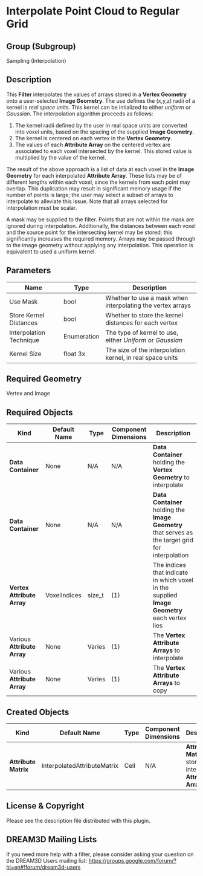 Interpolate Point Cloud to Regular Grid
=============

## Group (Subgroup) ##

Sampling (Interpolation)

## Description ##

This **Filter** interpolates the values of arrays stored in a **Vertex Geometry** onto a user-selected **Image Geometry**.  The use defines the (x,y,z) radii of a kernel is *real space units*.  This kernel can be intialized to either *uniform* or *Gaussian*.  The interpolation algorithm proceeds as follows:

1. The kernel radii defined by the user in real space units are converted into voxel units, based on the spacing of the supplied **Image Geometry**.
2. The kernel is centered on each vertex in the **Vertex Geometry**.
3. The values of each **Attribute Array** on the centered vertex are associated to each voxel intersected by the kernel.  This stored value is multiplied by the value of the kernel.

The result of the above approach is a list of data at each voxel in the **Image Geometry** for each interpolated **Attribute Array**.  These lists may be of different lengths within each voxel, since the kernels from each point may overlap. This duplication may result in significant memory usage if the number of points is large; the user may select a subset of arrays to interpolate to alleviate this issue.  Note that all arrays selected for interpolation must be scalar.

A mask may be supplied to the filter.  Points that are not within the mask are ignored during interpolation.  Additionally, the distances between each voxel and the source point for the intersecting kernel may be stored; this significantly increases the required memory.  Arrays may be passed through to the image geometry without applying any interpolation.  This operation is equivalent to used a uniform kernel.

## Parameters ##

| Name | Type | Description |
|------|------|-------------|
| Use Mask | bool | Whether to use a mask when interpolating the vertex arrays |
| Store Kernel Distances | bool | Whether to store the kernel distances for each vertex |
| Interpolation Technique | Enumeration | The type of kernel to use, either *Uniform* or *Gaussian* |
| Kernel Size | float 3x | The size of the interpolation kernel, in real space units |

## Required Geometry ###

Vertex and Image

## Required Objects ##

| Kind | Default Name | Type | Component Dimensions | Description |
|------|--------------|------|----------------------|-------------|
| **Data Container** | None | N/A | N/A | **Data Container** holding the **Vertex Geometry** to interpolate |
| **Data Container** | None | N/A | N/A | **Data Container** holding the **Image Geometry** that serves as the target grid for interpolation |
| **Vertex Attribute Array** | VoxelIndices | size_t | (1) | The indices that indicate in which voxel in the supplied **Image Geometry** each vertex lies |
| Various **Attribute Array** | None | Varies | (1) | The **Vertex Attribute Arrays** to interpolate |
| Various **Attribute Array** | None | Varies | (1) | The **Vertex Attribute Arrays** to copy |

## Created Objects ##

| Kind | Default Name | Type | Component Dimensions | Description |
|------|--------------|------|----------------------|-------------|
| **Attribute Matrix** | InterpolatedAttributeMatrix | Cell | N/A | **Attribute Matrix** that stores the interpolated **Attribute Arrays** |

## License & Copyright ##

Please see the description file distributed with this plugin.

## DREAM3D Mailing Lists ##

If you need more help with a filter, please consider asking your question on the DREAM3D Users mailing list:
https://groups.google.com/forum/?hl=en#!forum/dream3d-users